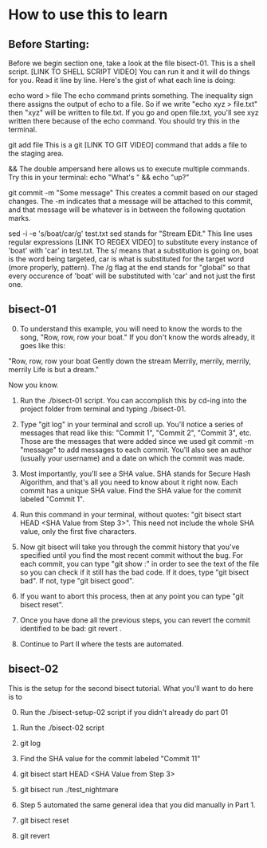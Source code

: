 # How to use this to learn

## Before Starting:

Before we begin section one, take a look at the file bisect-01. This is a shell script. [LINK TO SHELL SCRIPT VIDEO] You can run it and it will do things for you. Read it line by line. Here's the gist of what each line is doing:

echo word > file
The echo command prints something. The inequality sign there assigns the output of echo to a file. So if we write "echo xyz > file.txt" then "xyz" will be written to file.txt. If you go and open file.txt, you'll see xyz written there because of the echo command. You should try this in the terminal.

git add file
This is a git [LINK TO GIT VIDEO] command that adds a file to the staging area.

&&
The double ampersand here allows us to execute multiple commands. Try this in your terminal: echo "What's " && echo "up?" 

git commit -m "Some message"
This creates a commit based on our staged changes. The -m indicates that a message will be attached to this commit, and that message will be whatever is in between the following quotation marks.

sed -i -e 's/boat/car/g' test.txt
sed stands for "Stream EDit." This line uses regular expressions [LINK TO REGEX VIDEO] to substitute every instance of 'boat' with 'car' in test.txt. The s/ means that a substitution is going on, boat is the word being targeted, car is what is substituted for the target word (more properly, pattern). The /g flag at the end stands for "global" so that every occurence of 'boat' will be substituted with 'car' and not just the first one. 

## bisect-01

0. To understand this example, you will need to know the words to the song, "Row, row, row your boat." If you don't know the words already, it goes like this:

"Row, row, row your boat
Gently down the stream
Merrily, merrily, merrily, merrily
Life is but a dream."

Now you know.

1. Run the ./bisect-01 script. You can accomplish this by cd-ing into the project folder from terminal and typing ./bisect-01. 

2. Type "git log" in your terminal and scroll up. You'll notice a series of messages that read like this: "Commit 1", "Commit 2", "Commit 3", etc. Those are the messages that were added since we used git commit -m "message" to add messages to each commit. You'll also see an author (usually your username) and a date on which the commit was made.

3.  Most importantly, you'll see a SHA value. SHA stands for Secure Hash Algorithm, and that's all you need to know about it right now. Each commit has a unique SHA value. Find the SHA value for the commit labeled "Commit 1".

4. Run this command in your terminal, without quotes: "git bisect start HEAD <SHA Value from Step 3>". This need not include the whole SHA value, only the first five characters.

5. Now git bisect will take you through the commit history that you've specified until you find the most recent commit without the bug. For each commit, you can type "git show <first five chars of SHA>:<filename>" in order to see the text of the file so you can check if it still has the bad code. If it does, type "git bisect bad". If not, type "git bisect good".

6. If you want to abort this process, then at any point you can type "git bisect reset". 

7. Once you have done all the previous steps, you can revert the commit identified to be bad: git revert <commit identified as bad>. 

8. Continue to Part II where the tests are automated.

## bisect-02

This is the setup for the second bisect tutorial. What you'll want to do here is to

0. Run the ./bisect-setup-02 script if you didn't already do part 01

1. Run the ./bisect-02 script

2. git log

3. Find the SHA value for the commit labeled "Commit 11"

4. git bisect start HEAD <SHA Value from Step 3>

5. git bisect run ./test_nightmare

6. Step 5 automated the same general idea that you did manually in Part 1.

7. git bisect reset

8. git revert <bad commit>
